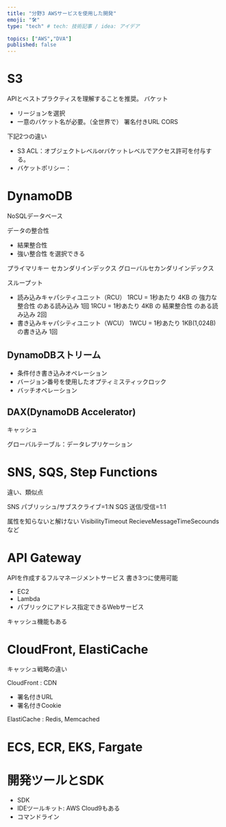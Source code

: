 ```yaml
---
title: "分野3 AWSサービスを使用した開発"
emoji: "🛠"
type: "tech" # tech: 技術記事 / idea: アイデア

topics: ["AWS","DVA"]
published: false
---
```


# S3
APIとベストプラクティスを理解することを推奨。
バケット
- リージョンを選択
- 一意のバケット名が必要。（全世界で）
署名付きURL
CORS

下記2つの違い
- S3 ACL：オブジェクトレベルorバケットレベルでアクセス許可を付与する。
- バケットポリシー：

# DynamoDB
NoSQLデータベース

データの整合性
- 結果整合性
- 強い整合性
を選択できる

プライマリキー
セカンダリインデックス
グローバルセカンダリインデックス

スループット
- 読み込みキャパシティユニット（RCU）
1RCU = 1秒あたり 4KB の 強力な整合性 のある読み込み 1回
1RCU = 1秒あたり 4KB の 結果整合性 のある読み込み 2回
- 書き込みキャパシティユニット（WCU）
1WCU = 1秒あたり 1KB(1,024B) の書き込み 1回

## DynamoDBストリーム
- 条件付き書き込みオペレーション
- バージョン番号を使用したオプティミスティックロック
- バッチオペレーション

## DAX(DynamoDB Accelerator)
キャッシュ

グローバルテーブル：データレプリケーション


# SNS, SQS, Step Functions
違い、類似点

SNS パブリッシュ/サブスクライブ=1:N
SQS 送信/受信=1:1

属性を知らないと解けない
VisibilityTimeout
RecieveMessageTimeSecoundsなど

# API Gateway
APIを作成するフルマネージメントサービス
書き3つに使用可能
- EC2
- Lambda
- パブリックにアドレス指定できるWebサービス

キャッシュ機能もある

# CloudFront, ElastiCache
キャッシュ戦略の違い

CloudFront : CDN
- 署名付きURL
- 署名付きCookie

ElastiCache : Redis, Memcached

# ECS, ECR, EKS, Fargate

# 開発ツールとSDK
- SDK
- IDEツールキット: AWS Cloud9もある
- コマンドライン
